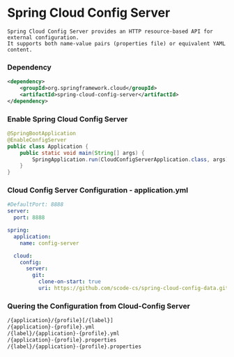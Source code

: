 # Spring Cloud Config Server
```
Spring Cloud Config Server provides an HTTP resource-based API for external configuration.
It supports both name-value pairs (properties file) or equivalent YAML content. 
```

### Dependency
```xml
<dependency>
	<groupId>org.springframework.cloud</groupId>
	<artifactId>spring-cloud-config-server</artifactId>
</dependency>
```
### Enable Spring Cloud Config Server
```java
@SpringBootApplication
@EnableConfigServer
public class Application {
	public static void main(String[] args) {
		SpringApplication.run(CloudConfigServerApplication.class, args);
	}
}

```
### Cloud Config Server Configuration - application.yml
```yml
#DefaultPort: 8888
server:
  port: 8888

spring:
  application:
    name: config-server

  cloud:
    config:
      server:
        git:
          clone-on-start: true
          uri: https://github.com/scode-cs/spring-cloud-config-data.git
```
### Quering the Configuration from Cloud-Config Server
```bash
/{application}/{profile}[/{label}]
/{application}-{profile}.yml
/{label}/{application}-{profile}.yml
/{application}-{profile}.properties
/{label}/{application}-{profile}.properties
```
